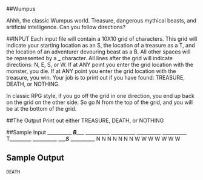 <!-- RATING: MEDIUM -->
<!-- NAME: WUMPUS MEDIUM -->
##Wumpus

Ahhh, the classic Wumpus world. Treasure, dangerous mythical beasts, and artificial intelligence.
Can you follow directions?

##INPUT
Each input file will contain a 10X10 grid of characters. This grid will indicate your starting location as an S, the location of a treasure as a T, and the location of an adventurer devouring beast as a B. All other spaces will be represented by a _ character. All lines after the grid will indicate directions: N, E, S, or W.
If at ANY point you enter the grid location with the monster, you die.
If at ANY point you enter the grid location with the treasure, you win.
Your job is to print out if you have found: TREASURE, DEATH, or NOTHING.

In classic RPG style, if you go off the grid in one direction, you end up back on the grid on the other side. So go N from the top of the grid, and you will be at the bottom of the grid.

##The Output
Print out either TREASURE, DEATH, or NOTHING

##Sample Input
	__________
	___B______
	__________
	__________
	__________
	__________
	T_________
	__________
	______S___
	__________
	N
	N
	N
	N
	N
	N
	N
	W
	W
	W
	W
	W
	W
	W
## Sample Output
	DEATH
